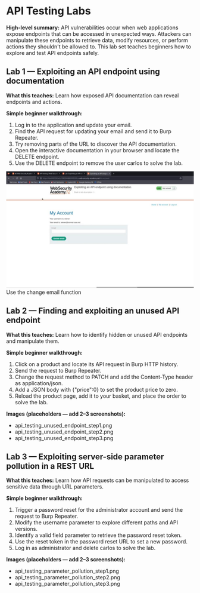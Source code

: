 # API Testing Labs

**High-level summary:**
API vulnerabilities occur when web applications expose endpoints that can be accessed in unexpected ways. Attackers can manipulate these endpoints to retrieve data, modify resources, or perform actions they shouldn't be allowed to. This lab set teaches beginners how to explore and test API endpoints safely.

## Lab 1 — Exploiting an API endpoint using documentation

**What this teaches:**
Learn how exposed API documentation can reveal endpoints and actions.

**Simple beginner walkthrough:**

1. Log in to the application and update your email.
2. Find the API request for updating your email and send it to Burp Repeater.
3. Try removing parts of the URL to discover the API documentation.
4. Open the interactive documentation in your browser and locate the DELETE endpoint.
5. Use the DELETE endpoint to remove the user carlos to solve the lab.

![image alt](https://github.com/Lispectree/web-sec/blob/fdc933f392dc0420334bc9d4d90a285834a0c7f0/labs/sql-injection/ap1%20lab%201%20photo%201.jpg)
Use the change email function

## Lab 2 — Finding and exploiting an unused API endpoint

**What this teaches:**
Learn how to identify hidden or unused API endpoints and manipulate them.

**Simple beginner walkthrough:**

1. Click on a product and locate its API request in Burp HTTP history.
2. Send the request to Burp Repeater.
3. Change the request method to PATCH and add the Content-Type header as application/json.
4. Add a JSON body with {"price":0} to set the product price to zero.
5. Reload the product page, add it to your basket, and place the order to solve the lab.

**Images (placeholders — add 2–3 screenshots):**

* api\_testing\_unused\_endpoint\_step1.png
* api\_testing\_unused\_endpoint\_step2.png
* api\_testing\_unused\_endpoint\_step3.png


## Lab 3 — Exploiting server-side parameter pollution in a REST URL

**What this teaches:**
Learn how API requests can be manipulated to access sensitive data through URL parameters.

**Simple beginner walkthrough:**

1. Trigger a password reset for the administrator account and send the request to Burp Repeater.
2. Modify the username parameter to explore different paths and API versions.
3. Identify a valid field parameter to retrieve the password reset token.
4. Use the reset token in the password reset URL to set a new password.
5. Log in as administrator and delete carlos to solve the lab.

**Images (placeholders — add 2–3 screenshots):**

* api\_testing\_parameter\_pollution\_step1.png
* api\_testing\_parameter\_pollution\_step2.png
* api\_testing\_parameter\_pollution\_step3.png
